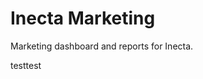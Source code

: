 # Inecta Marketing

Marketing dashboard and reports for Inecta.

<!-- Last updated: 2025-08-26 - Clean dependencies, no @tremor/react -->
testtest